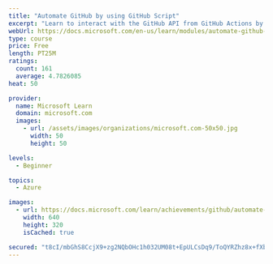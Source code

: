 ```yaml
---
title: "Automate GitHub by using GitHub Script"
excerpt: "Learn to interact with the GitHub API from GitHub Actions by using GitHub Script."
webUrl: https://docs.microsoft.com/en-us/learn/modules/automate-github-using-github-script/
type: course
price: Free
length: PT25M
ratings:
  count: 161
  average: 4.7826085
heat: 50

provider:
  name: Microsoft Learn
  domain: microsoft.com
  images:
    - url: /assets/images/organizations/microsoft.com-50x50.jpg
      width: 50
      height: 50

levels:
  - Beginner

topics:
  - Azure

images:
  - url: https://docs.microsoft.com/learn/achievements/github/automate-github-using-github-script-social.png
    width: 640
    height: 320
    isCached: true

secured: "t8cI/mbGhS8CcjX9+zg2NQbOHc1h032UM08t+EpULCsDq9/ToQYRZhz8x+fXbH29mXThqy6kNRYNswnM9jaY/anq0w850hU12juE1KAWFuT4BmC1X3siw4uXB0sklT/lm7luWqmW/KoSL3SJ55Ss91F7Ch6HBmK3Ki5HiQQVD0Hijd++5QVCFeAnim9O+Kq+QGvoDW/V+/2yfXb8nwt+dT2JosiV8kR9jGuuuq2LWKBWZD+TD6x3EBReT+bWxRqzR2Qn4zVWag76qxLf47OCiukpWix9l8fh2ukxC5ARkTN4bT1jdXTPIMMtOYR7jkTVQclgykAwa3ina1/9y582yjDV8rk1CeFLzFTMoEMXIJxLkKOEHa87hyWdWMgun0mwr6lyGr6IHNGvjHt+I6v7LFsDHC7F6syjT4+lGZHI6Vc=;pd/Zk2aah+oMkK8KXy/uxA=="
---
```


